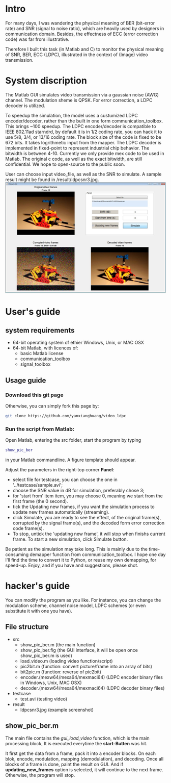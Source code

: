 # Intro
For many days, I was wandering the physical meaning of BER (bit-error rate) and SNR (signal to noise ratio), which are heavily used by designers in communication domain. Besides, the effectness of ECC (error correction code) was far from illustrative.

Therefore I built this task (in Matlab and C) to monitor the physical meaning of SNR, BER, ECC (LDPC), illustrated in the context of (Image) video transmission.


# System discription
The Matlab GUI simulates video transmission via a gaussian noise (AWG) channel. The modulation sheme is QPSK. For error correction, a LDPC decoder is utilized.

To speedup the simulation, the model uses a custumized LDPC encoder/decoder, rather than the built in one form communication_toolbox. This brings ~100 speedup. The LDPC encoder/decoder is compatible to IEEE 802.11ad starndrd, by default it is in 1/2 coding rate, you can hack it to use 5/8, 3/4, or 13/16 coding rate. The block size of the code is fixed to be 672 bits. It takes logrithmetic input from the mapper. The LDPC decoder is implemented in fixed-point to represent industrial chip behavior. The bitwidth is between 4-10. Currently we only provide mex code to be used in Matlab. The original c code, as well as the exact bitwidth, are still confidential. We hope to open-source to the public soon.

User can choose input video_file, as well as the SNR to simulate. A sample result might be found in /result/ldpcsnr3.jpg.
![Example simulation result](/result/ldpcsnr3.jpg)






# User's guide

## system requirements
* 64-bit operating system of ethier Windows, Unix, or MAC OSX
* 64-bit Matlab, with licences of:
  * basic Matlab license
  * communication_toolbox
  * signal_toolbox

## Usage guide
### Download this git page
Otherwise, you can simply fork this page by:
```bash
git clone https://github.com/yanxianghuang/video_ldpc
```
### Run the script from Matlab:
Open Matlab, entering the src folder, start the program by typing
```Matlab
show_pic_ber
```
in your Matlab commandline. A figure template should appear.

Adjust the parameters in the right-top corner __Panel__:
* select file for testcase, you can choose the one in '../testcase/sample.avi';
* choose the SNR value in dB for simulation, preferably chose 3;
* for 'start from' item item, you may choose 0, meaning we start from the first frame (the 0 second).
* tick the Updating new frames, if you want the simulation process to update new frames automatically (streaming).
* click Simulate, you are ready to see the effect, of the original frame(s), corrupted by the signal frame(s), and the decoded form error correction code frame(s).
*  To stop, untick the 'updating new frame', it will stop when finishs current frame. To start a new simulation, click Simulate button.

Be patient as the simulation may take long. This is mainly due to the time-consuming demapper function from communication_toolbox. I hope one day I'll find the time to convert it to Python, or reuse my own demapping, for speed-up.
Enjoy, and if you have and suggestions, please shot.








# hacker's guide

You can modify the program as you like. For instance, you can change the modulation scheme, channel noise model, LDPC schemes (or even substitute it with one you have).

## File structure

* src
  * show_pic_ber.m (the main function)
  * show_pic_ber.fig (the GUI interface, it will be open once show_pic_ber.m is used)
  * load_video.m (loading video function/script)
  * pic2bit.m (function: convert picture/frame into an array of bits)
  * bit2pic.m (function: reverse of pic2bit)
  * encoder.(mexw64/mexa64/mexmaci64) (LDPC encoder binary files in Windows, Unix, MAC OSX)
  * decoder.(mexw64/mexa64/mexmaci64) (LDPC decoder binary files)
* testcase
  * test.avi (testing video)
* result
  * ldpcsnr3.jpg (example screenshot)

## show_pic_ber.m
The main file contains the _gui_load_video_ function, which is the main processing block, It is executed everytime the __start-Butten__ was hit.

It first get the data from a frame, pack it into a encoder blocks. On each blok, encode, modulation, mapping (demodulation), and decoding. Once all blocks of a frame is done, paint the result on GUI. And if __updating_new_frames__ option is selected, it will continue to the next frame. Otherwise, the program will stop.
